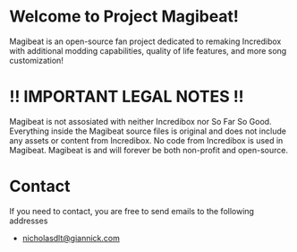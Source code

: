 # Welcome to Project Magibeat!

Magibeat is an open-source fan project dedicated to remaking Incredibox with additional modding capabilities, quality of life features, and more song customization!

# !! IMPORTANT LEGAL NOTES !!
Magibeat is not assosiated with neither Incredibox nor So Far So Good. Everything inside the Magibeat source files is original and does not include any assets or content from Incredibox.
No code from Incredibox is used in Magibeat. Magibeat is and will forever be both non-profit and open-source.

# Contact
If you need to contact, you are free to send emails to the following addresses
- nicholasdlt@giannick.com
